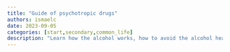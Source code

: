 ```yaml
---
title: "Guide of psychotropic drugs"
authors: ismaelc
date: 2023-09-05
categories: [start,secondary,common_life]
description: "Learn how the alcohol works, how to avoid the alcohol headache, the level of effect of alcohol, among other important aspects of alcohol drinks."
---
```

